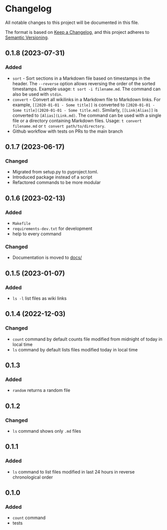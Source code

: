 # Changelog

All notable changes to this project will be documented in this file.

The format is based on [Keep a Changelog](https://keepachangelog.com/en/1.0.0/),
and this project adheres to [Semantic Versioning](https://semver.org/spec/v2.0.0.html).

## 0.1.8 (2023-07-31)

### Added

- `sort` - Sort sections in a Markdown file based on timestamps in the header. The `--reverse` option allows reversing the order of the sorted timestamps. Example usage: `t sort -i filename.md`. The command can also be used with `stdin`.
- `convert` - Convert all wikilinks in a Markdown file to Markdown links. For example, `[[2020-01-01 - Some title]]` is converted to `[2020-01-01 - Some title](2020-01-01 - Some title.md)`. Similarly, `[[Link|Alias]]` is converted to `[Alias](Link.md)`. The command can be used with a single file or a directory containing Markdown files. Usage: `t convert filename.md` or `t convert path/to/directory`.
- Github workflow with tests on PRs to the main branch

## 0.1.7 (2023-06-17)

### Changed

- Migrated from setup.py to pyproject.toml.
- Introduced package instead of a script
- Refactored commands to be more modular

## 0.1.6 (2023-02-13)

### Added

- `Makefile`
- `requirements-dev.txt` for development
- help to every command

### Changed

- Documentation is moved to [docs/](docs/README.md)

## 0.1.5 (2023-01-07)

### Added

- `ls -l` list files as wiki links

## 0.1.4 (2022-12-03)

### Changed

- `count` command by default counts file modified from midnight of today in local time
- `ls` command by default lists files modified today in local time

## 0.1.3

### Added

- `random` returns a random file

## 0.1.2

### Changed

- `ls` command shows only `.md` files

## 0.1.1

### Added

- `ls` command to list files modified in last 24 hours in reverse chronological order

## 0.1.0

### Added

- `count` command
- tests
